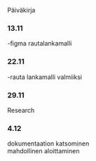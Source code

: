 Päiväkirja

### 13.11
-figma rautalankamalli

### 22.11
-rauta lankamalli valmiiksi

### 29.11
Research

### 4.12
dokumentaation katsominen   
mahdollinen aloittaminen
